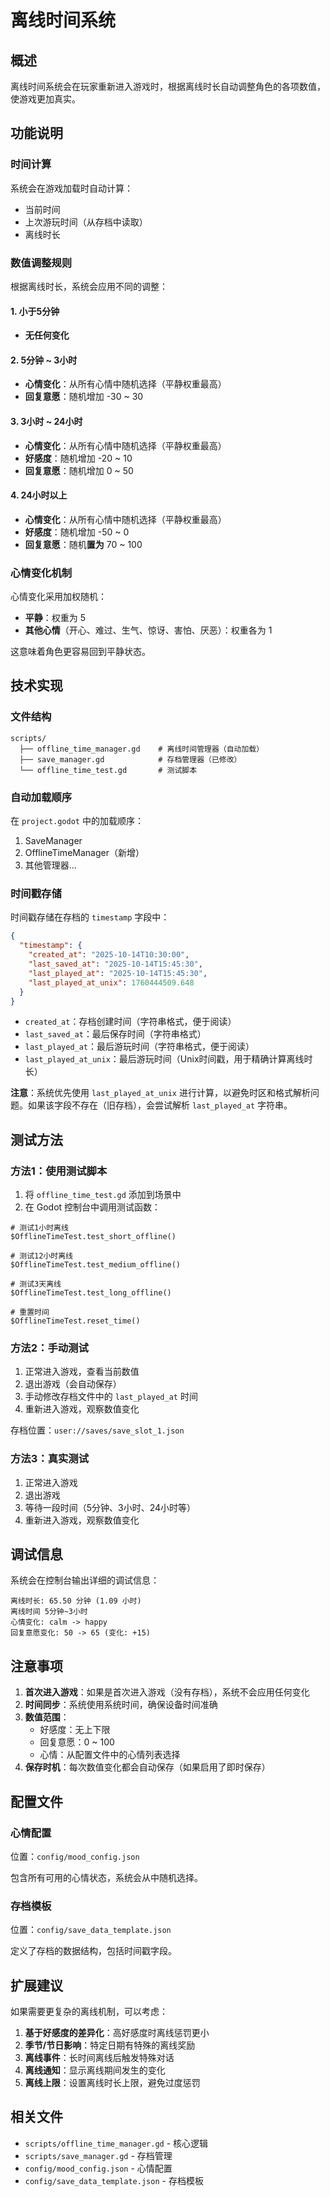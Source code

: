 # 离线时间系统

## 概述

离线时间系统会在玩家重新进入游戏时，根据离线时长自动调整角色的各项数值，使游戏更加真实。

## 功能说明

### 时间计算

系统会在游戏加载时自动计算：
- 当前时间
- 上次游玩时间（从存档中读取）
- 离线时长

### 数值调整规则

根据离线时长，系统会应用不同的调整：

#### 1. 小于5分钟
- **无任何变化**

#### 2. 5分钟 ~ 3小时
- **心情变化**：从所有心情中随机选择（平静权重最高）
- **回复意愿**：随机增加 -30 ~ 30

#### 3. 3小时 ~ 24小时
- **心情变化**：从所有心情中随机选择（平静权重最高）
- **好感度**：随机增加 -20 ~ 10
- **回复意愿**：随机增加 0 ~ 50

#### 4. 24小时以上
- **心情变化**：从所有心情中随机选择（平静权重最高）
- **好感度**：随机增加 -50 ~ 0
- **回复意愿**：随机**置为** 70 ~ 100

### 心情变化机制

心情变化采用加权随机：
- **平静**：权重为 5
- **其他心情**（开心、难过、生气、惊讶、害怕、厌恶）：权重各为 1

这意味着角色更容易回到平静状态。

## 技术实现

### 文件结构

```
scripts/
  ├── offline_time_manager.gd    # 离线时间管理器（自动加载）
  ├── save_manager.gd            # 存档管理器（已修改）
  └── offline_time_test.gd       # 测试脚本
```

### 自动加载顺序

在 `project.godot` 中的加载顺序：
1. SaveManager
2. OfflineTimeManager（新增）
3. 其他管理器...

### 时间戳存储

时间戳存储在存档的 `timestamp` 字段中：
```json
{
  "timestamp": {
    "created_at": "2025-10-14T10:30:00",
    "last_saved_at": "2025-10-14T15:45:30",
    "last_played_at": "2025-10-14T15:45:30",
    "last_played_at_unix": 1760444509.648
  }
}
```

- `created_at`：存档创建时间（字符串格式，便于阅读）
- `last_saved_at`：最后保存时间（字符串格式）
- `last_played_at`：最后游玩时间（字符串格式，便于阅读）
- `last_played_at_unix`：最后游玩时间（Unix时间戳，用于精确计算离线时长）

**注意**：系统优先使用 `last_played_at_unix` 进行计算，以避免时区和格式解析问题。如果该字段不存在（旧存档），会尝试解析 `last_played_at` 字符串。

## 测试方法

### 方法1：使用测试脚本

1. 将 `offline_time_test.gd` 添加到场景中
2. 在 Godot 控制台中调用测试函数：

```gdscript
# 测试1小时离线
$OfflineTimeTest.test_short_offline()

# 测试12小时离线
$OfflineTimeTest.test_medium_offline()

# 测试3天离线
$OfflineTimeTest.test_long_offline()

# 重置时间
$OfflineTimeTest.reset_time()
```

### 方法2：手动测试

1. 正常进入游戏，查看当前数值
2. 退出游戏（会自动保存）
3. 手动修改存档文件中的 `last_played_at` 时间
4. 重新进入游戏，观察数值变化

存档位置：`user://saves/save_slot_1.json`

### 方法3：真实测试

1. 正常进入游戏
2. 退出游戏
3. 等待一段时间（5分钟、3小时、24小时等）
4. 重新进入游戏，观察数值变化

## 调试信息

系统会在控制台输出详细的调试信息：

```
离线时长: 65.50 分钟 (1.09 小时)
离线时间 5分钟~3小时
心情变化: calm -> happy
回复意愿变化: 50 -> 65 (变化: +15)
```

## 注意事项

1. **首次进入游戏**：如果是首次进入游戏（没有存档），系统不会应用任何变化
2. **时间同步**：系统使用系统时间，确保设备时间准确
3. **数值范围**：
   - 好感度：无上下限
   - 回复意愿：0 ~ 100
   - 心情：从配置文件中的心情列表选择
4. **保存时机**：每次数值变化都会自动保存（如果启用了即时保存）

## 配置文件

### 心情配置
位置：`config/mood_config.json`

包含所有可用的心情状态，系统会从中随机选择。

### 存档模板
位置：`config/save_data_template.json`

定义了存档的数据结构，包括时间戳字段。

## 扩展建议

如果需要更复杂的离线机制，可以考虑：

1. **基于好感度的差异化**：高好感度时离线惩罚更小
2. **季节/节日影响**：特定日期有特殊的离线奖励
3. **离线事件**：长时间离线后触发特殊对话
4. **离线通知**：显示离线期间发生的变化
5. **离线上限**：设置离线时长上限，避免过度惩罚

## 相关文件

- `scripts/offline_time_manager.gd` - 核心逻辑
- `scripts/save_manager.gd` - 存档管理
- `config/mood_config.json` - 心情配置
- `config/save_data_template.json` - 存档模板
